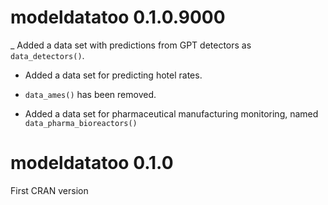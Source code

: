 # modeldatatoo 0.1.0.9000

_ Added a data set with predictions from GPT detectors as `data_detectors()`. 

- Added a data set for predicting hotel rates. 

- `data_ames()` has been removed.

- Added a data set for pharmaceutical manufacturing monitoring, named `data_pharma_bioreactors()`

# modeldatatoo 0.1.0

First CRAN version
